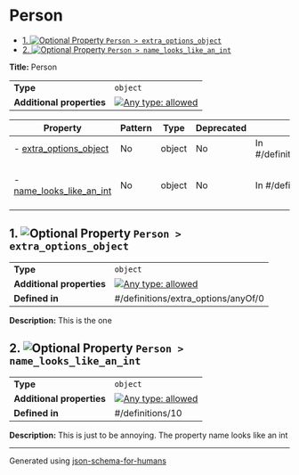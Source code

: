 # Person

- [1. ![Optional](https://img.shields.io/badge/Optional-yellow) Property `Person > extra_options_object`](#extra_options_object-6a656374)
- [2. ![Optional](https://img.shields.io/badge/Optional-yellow) Property `Person > name_looks_like_an_int`](#name_looks_like_an_int-5f696e74)

**Title:** Person

|                           |                                                                                                                                   |
| ------------------------- | --------------------------------------------------------------------------------------------------------------------------------- |
| **Type**                  | `object`                                                                                                                          |
| **Additional properties** | [![Any type: allowed](https://img.shields.io/badge/Any%20type-allowed-green)](# "Additional Properties of any type are allowed.") |

| Property                                                      | Pattern | Type   | Deprecated | Definition                             | Title/Description                                                |
| ------------------------------------------------------------- | ------- | ------ | ---------- | -------------------------------------- | ---------------------------------------------------------------- |
| - [extra_options_object](#extra_options_object-6a656374 )     | No      | object | No         | In #/definitions/extra_options/anyOf/0 | This is the one                                                  |
| - [name_looks_like_an_int](#name_looks_like_an_int-5f696e74 ) | No      | object | No         | In #/definitions/10                    | This is just to be annoying. The property name looks like an int |

## <a name="extra_options_object-6a656374"></a>1. ![Optional](https://img.shields.io/badge/Optional-yellow) Property `Person > extra_options_object`

|                           |                                                                                                                                   |
| ------------------------- | --------------------------------------------------------------------------------------------------------------------------------- |
| **Type**                  | `object`                                                                                                                          |
| **Additional properties** | [![Any type: allowed](https://img.shields.io/badge/Any%20type-allowed-green)](# "Additional Properties of any type are allowed.") |
| **Defined in**            | #/definitions/extra_options/anyOf/0                                                                                               |

**Description:** This is the one

## <a name="name_looks_like_an_int-5f696e74"></a>2. ![Optional](https://img.shields.io/badge/Optional-yellow) Property `Person > name_looks_like_an_int`

|                           |                                                                                                                                   |
| ------------------------- | --------------------------------------------------------------------------------------------------------------------------------- |
| **Type**                  | `object`                                                                                                                          |
| **Additional properties** | [![Any type: allowed](https://img.shields.io/badge/Any%20type-allowed-green)](# "Additional Properties of any type are allowed.") |
| **Defined in**            | #/definitions/10                                                                                                                  |

**Description:** This is just to be annoying. The property name looks like an int

----------------------------------------------------------------------------------------------------------------------------
Generated using [json-schema-for-humans](https://github.com/coveooss/json-schema-for-humans)
